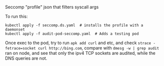 Seccomp "profile" json that filters syscall args

To run this:

    kubectl apply -f seccomp.ds.yaml  # installs the profile with a daemonset
    kubectl apply -f audit-pod-seccomp.yaml  # Adds a testing pod

Once exec to the pod, try to run `apk add curl` and etc, and check
`strace -fetrace=socket curl http://bing.com`, compare with
`dmesg -w | grep audit` ran on node, and see that only the ipv4 TCP sockets are
audited, while the DNS queries are not.
